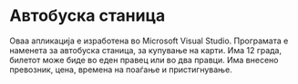 
Автобуска станица
=======

Оваа апликација е изработена во Microsoft Visual Studio.
Програмата е наменета за автобуска станица, за купување на карти. 
Има 12 града, билетот може биде во еден правец или во два правци.
Има внесено превозник, цена, времена на поаѓање и пристигнување.
